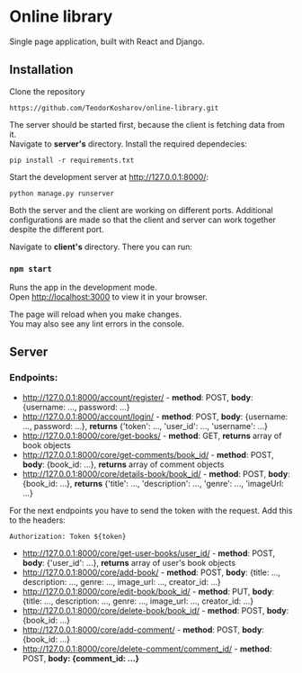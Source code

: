 # Online library

Single page application, built with React and Django.

## Installation

Clone the repository

```
https://github.com/TeodorKosharov/online-library.git
```

The server should be started first, because the client is fetching data from it. \
Navigate to <b>server's</b> directory. Install the required dependecies:

```
pip install -r requirements.txt
```

Start the development server at http://127.0.0.1:8000/:

```
python manage.py runserver
```

Both the server and the client are working on different ports. Additional configurations are made so that
the client and server can work together despite the different port.

Navigate to <b>client's</b> directory. There you can run:

### `npm start`

Runs the app in the development mode.\
Open [http://localhost:3000](http://localhost:3000) to view it in your browser.

The page will reload when you make changes.\
You may also see any lint errors in the console.

## Server

### Endpoints:

- http://127.0.0.1:8000/account/register/ - <b>method</b>: POST, <b>body</b>: {username: ..., password: ...}
- http://127.0.0.1:8000/account/login/ - <b>method</b>: POST, <b>body</b>: {username: ..., password: ...}, <b>returns</b> {'token': ..., 'user_id': ..., 'username': ...}
- http://127.0.0.1:8000/core/get-books/ - <b>method</b>: GET, <b>returns</b> array of book objects
- http://127.0.0.1:8000/core/get-comments/book_id/ - <b>method</b>: POST, <b>body</b>: {book_id: ...}, <b>returns</b> array of comment objects
- http://127.0.0.1:8000/core/details-book/book_id/ - <b>method</b>: POST, <b>body</b>: {book_id: ...}, <b>returns</b> {'title': ..., 'description': ..., 'genre': ..., 'imageUrl: ...}

For the next endpoints you have to send the token with the request. Add this to the headers:
``` 
Authorization: Token ${token}
```

- http://127.0.0.1:8000/core/get-user-books/user_id/ - <b>method</b>: POST, <b>body</b>: {'user_id': ...}, <b>returns</b> array of user's book objects
- http://127.0.0.1:8000/core/add-book/ - <b>method</b>: POST, <b>body</b>: {title: ..., description: ..., genre: ..., image_url: ..., creator_id: ...}
- http://127.0.0.1:8000/core/edit-book/book_id/ - <b>method</b>: PUT, <b>body</b>: {title: ..., description: ..., genre: ..., image_url: ..., creator_id: ...}
- http://127.0.0.1:8000/core/delete-book/book_id/ - <b>method</b>: POST, <b>body</b>: {book_id: ...}
- http://127.0.0.1:8000/core/add-comment/ - <b>method</b>: POST, <b>body</b>: {book_id: ...}
- http://127.0.0.1:8000/core/delete-comment/comment_id/ - <b>method</b>: POST, <b>body<b>: {comment_id: ...}






